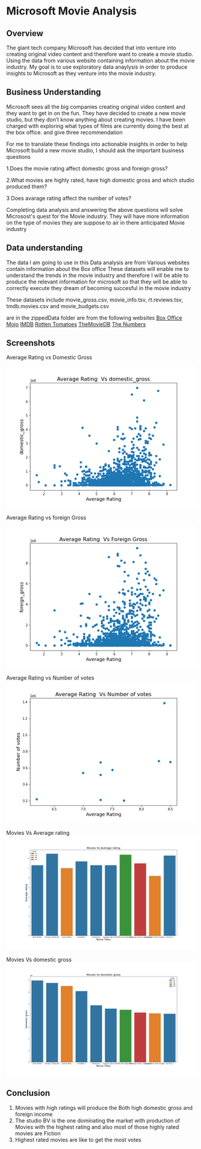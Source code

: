 
# Microsoft Movie Analysis


## Overview

The giant tech company Microsoft has decided that into venture into creating original video content and
therefore want to create a movie studio.  Using the data from various website containing information about the movie industry. My goal is to use  exploratory data anaylysis in order to produce insights to Microsoft  as they venture into the movie industry.
## Business Understanding

Microsoft sees all the big companies creating original video content and they want to get in on the fun. They have decided to create a new movie studio, but they don’t know anything about creating movies. I have been charged with exploring what types of films are currently doing the best at the box office. and give three recommendation

For me to translate these findings into actionable insights in order to help
Microsoft build a new movie studio, I should ask the important business questions

1.Does the movie rating affect domestic gross and foreign gross?

2.What movies are highly rated, have high domestic gross and which studio produced them?

3 Does avarage rating affect the number of votes?

Completing data analysis and answering the above questions will solve Microsost's quest for the Movie industry. They will have more information on the type of movies they are suppose to air in there anticipated Movie industry

##  Data understanding

The data I am going to use in this Data analysis are from Various websites contain information about the Box office These datasets will enable me to understand the trends in the movie industry and therefore I will be able to produce the relevant information for microsoft so that they will be able to correctly execute they dream of becoming succesful in the movie industry

These  datasets include
 movie_gross.csv, 
 movie_info.tsv, 
 rt.reviews.tsv, 
 tmdb.movies.csv and 
 movie_budgets.csv

are in the zippedData folder are from the following websites
[Box Office Mojo](https://www.boxofficemojo.com/)
[IMDB](https://www.imdb.com/)
[Rotten Tomatoes](https://www.rottentomatoes.com/)
[TheMovieDB](https://www.themoviedb.org/)
[The Numbers](https://www.the-numbers.com/)
## Screenshots
Average Rating vs Domestic Gross

<img src="Average Rating vs Domestic Gross.png">

Average Rating vs foreign Gross

<img src="Average Rating vs foreign Gross.png">

Average Rating vs Number of votes
<img src="Average Rating vs Number of votes.png">

Movies Vs Average rating
<img src="Movies Vs Average rating.png">

Movies Vs domestic gross
<img src="Movies Vs domestic gross.png">



## Conclusion

1. Movies with high ratings will produce the Both high domestic gross and foreign income
2. The studio BV is the one dominating the market with production of Movies with the highest rating and also most of those highly rated movies are Fiction
3. Highest rated movies are like to get the most votes